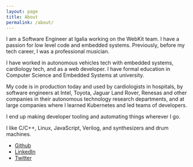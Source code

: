 ```yaml
---
layout: page
title: About
permalink: /about/
---
```


I am a Software Engineer at Igalia working on the WebKit team. I have a passion for low level code and embedded systems. Previously, before my tech career, I was a professional musician.

I have worked in autonomous vehicles tech with embedded systems, cardiology tech, and as a web developer. I have formal education in Computer Science and Embedded Systems at university.

 My code is in production today and used by cardiologists in hospitals, by software engineers at Intel, Toyota, Jaguar Land Rover, Renesas and other companies in their autonomous technology research departments, and at large companies where I learned Kubernetes and led teams of developers.

 I end up making developer tooling and automating things wherever I go.

I like C/C++, Linux, JavaScript, Verilog, and synthesizers and drum machines.

- [Github](https://github.com/abstractmachines)
- [LinkedIn](https://linkedin.com/in/amandafalke)
- [Twitter](https://twitter.com/amanda_machina)
